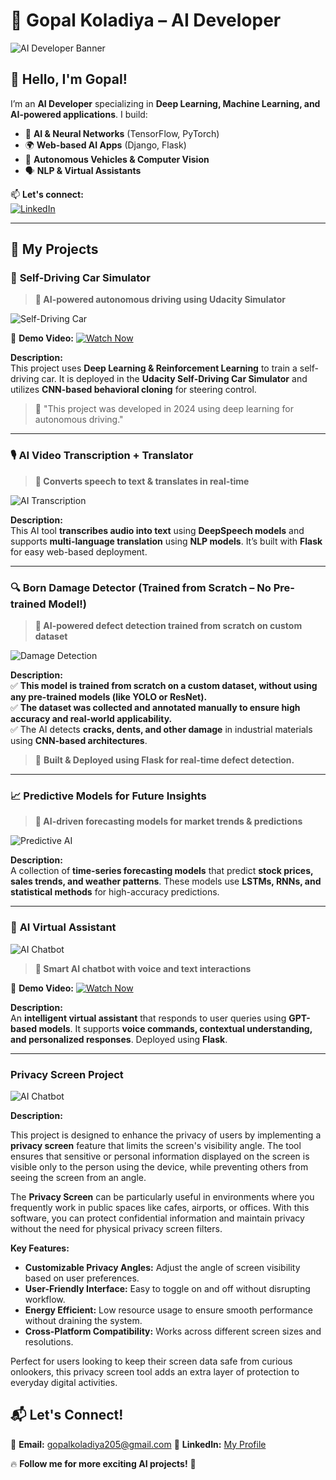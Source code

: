 # 🚀 Gopal Koladiya – AI Developer  

![AI Developer Banner](https://media.giphy.com/media/26AHONQ79FdWZhAI0/giphy.gif)  

## 👋 **Hello, I'm Gopal!**  
I’m an **AI Developer** specializing in **Deep Learning, Machine Learning, and AI-powered applications**. I build:  
- 🧠 **AI & Neural Networks** (TensorFlow, PyTorch)  
- 🌍 **Web-based AI Apps** (Django, Flask)  
- 🚗 **Autonomous Vehicles & Computer Vision**  
- 🗣️ **NLP & Virtual Assistants**  

📫 **Let's connect:**  
[![LinkedIn](https://img.shields.io/badge/LinkedIn-0A66C2?style=for-the-badge&logo=linkedin&logoColor=white)](https://www.linkedin.com/in/gaurav-koladiya-7a0339300/)  

---

## **🚀 My Projects**  

### 🚗 **Self-Driving Car Simulator**  
> **🔹 AI-powered autonomous driving using Udacity Simulator**  

![Self-Driving Car](https://www.bizzbuzz.news/h-upload/2024/10/11/1939238-ai-in-self-driving-cars-transforming-the-future-of-the-automotive-industry-1.webp)  

🎥 **Demo Video:** [![Watch Now](https://img.shields.io/badge/Watch%20Demo-FF0000?style=for-the-badge&logo=youtube&logoColor=white)](https://photos.app.goo.gl/ewLZ9QBg4BkQBREe7)  

**Description:**  
This project uses **Deep Learning & Reinforcement Learning** to train a self-driving car. It is deployed in the **Udacity Self-Driving Car Simulator** and utilizes **CNN-based behavioral cloning** for steering control.  
> 📌 "This project was developed in 2024 using deep learning for autonomous driving."

---

### 🎙️ **AI Video Transcription + Translator**  
> **🔹 Converts speech to text & translates in real-time**  

![AI Transcription](https://www.notta.ai/pictures/lp-video-translator-1.png)  

**Description:**  
This AI tool **transcribes audio into text** using **DeepSpeech models** and supports **multi-language translation** using **NLP models**. It’s built with **Flask** for easy web-based deployment.  

---

### 🔍 **Born Damage Detector (Trained from Scratch – No Pre-trained Model!)**  
> **🔹 AI-powered defect detection trained from scratch on custom dataset**  

![Damage Detection](https://img.auntminnie.com/files/base/smg/all/image/2024/04/Child_rib_fractures.661ee1589add4.png?auto=format%2Ccompress&fit=max&q=70&w=1200)  

**Description:**  
✅ **This model is trained from scratch on a custom dataset, without using any pre-trained models (like YOLO or ResNet).**  
✅ **The dataset was collected and annotated manually to ensure high accuracy and real-world applicability.**  
✅ The AI detects **cracks, dents, and other damage** in industrial materials using **CNN-based architectures**.  

> 🚀 **Built & Deployed using Flask for real-time defect detection.** 

---

### 📈 **Predictive Models for Future Insights**  
> **🔹 AI-driven forecasting models for market trends & predictions**  

![Predictive AI](https://media.licdn.com/dms/image/v2/D5612AQGj-yu7aS5Cdw/article-cover_image-shrink_600_2000/article-cover_image-shrink_600_2000/0/1721171806956?e=2147483647&v=beta&t=IAuIXh_v_P4M_Ur6zDj3dJAY0fQOY5jAEEi0hC4wmaY)  


**Description:**  
A collection of **time-series forecasting models** that predict **stock prices, sales trends, and weather patterns**. These models use **LSTMs, RNNs, and statistical methods** for high-accuracy predictions.  

---

### 🤖 **AI Virtual Assistant**  
![AI Chatbot](https://i.pinimg.com/originals/2c/7b/8d/2c7b8d1f33c99c1a0c142fa5033ffbc9.gif?width=100&height=120)

> **🔹 Smart AI chatbot with voice and text interactions**  

🎥 **Demo Video:** [![Watch Now](https://img.shields.io/badge/Watch%20Demo-FF0000?style=for-the-badge&logo=youtube&logoColor=white)](https://photos.app.goo.gl/ZiLHGsKu2PeGLzz26)  

**Description:**  
An **intelligent virtual assistant** that responds to user queries using **GPT-based models**. It supports **voice commands, contextual understanding, and personalized responses**. Deployed using **Flask**.  

---
### **Privacy Screen Project**

![AI Chatbot](https://www.techsmith.com/blog/wp-content/uploads/2020/01/blur-tool-screen-captures.png)

**Description:**

This project is designed to enhance the privacy of users by implementing a **privacy screen** feature that limits the screen's visibility angle. The tool ensures that sensitive or personal information displayed on the screen is visible only to the person using the device, while preventing others from seeing the screen from an angle. 

The **Privacy Screen** can be particularly useful in environments where you frequently work in public spaces like cafes, airports, or offices. With this software, you can protect confidential information and maintain privacy without the need for physical privacy screen filters.

**Key Features:**
- **Customizable Privacy Angles:** Adjust the angle of screen visibility based on user preferences.
- **User-Friendly Interface:** Easy to toggle on and off without disrupting workflow.
- **Energy Efficient:** Low resource usage to ensure smooth performance without draining the system.
- **Cross-Platform Compatibility:** Works across different screen sizes and resolutions.

Perfect for users looking to keep their screen data safe from curious onlookers, this privacy screen tool adds an extra layer of protection to everyday digital activities.


## **📬 Let's Connect!**  
📧 **Email:** gopalkoladiya205@gmail.com
🔗 **LinkedIn:** [My Profile](https://www.linkedin.com/in/gaurav-koladiya-7a0339300/)  

🔥 **Follow me for more exciting AI projects!** 🚀  
